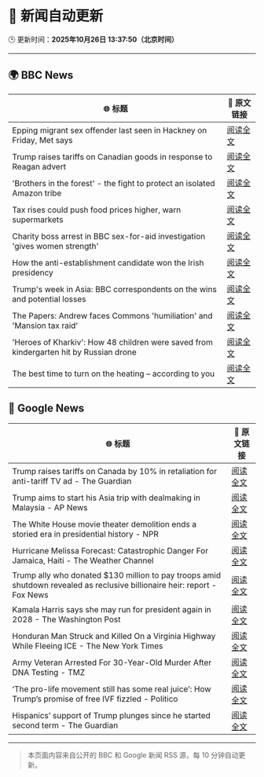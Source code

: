 # 🧠 新闻自动更新

🕒 更新时间：**2025年10月26日 13:37:50（北京时间）**

---

## 🌍 BBC News

| 🌐 标题 | 🔗 原文链接 |
|--------|-------------|
| Epping migrant sex offender last seen in Hackney on Friday, Met says | [阅读全文](https://www.bbc.com/news/articles/cn97jpy41n0o?at_medium=RSS&at_campaign=rss) |
| Trump raises tariffs on Canadian goods in response to Reagan advert | [阅读全文](https://www.bbc.com/news/articles/cx2ljgrm78zo?at_medium=RSS&at_campaign=rss) |
| 'Brothers in the forest' - the fight to protect an isolated Amazon tribe | [阅读全文](https://www.bbc.com/news/articles/cjw92x915xlo?at_medium=RSS&at_campaign=rss) |
| Tax rises could push food prices higher, warn supermarkets | [阅读全文](https://www.bbc.com/news/articles/c620gy43pe4o?at_medium=RSS&at_campaign=rss) |
| Charity boss arrest in BBC sex-for-aid investigation 'gives women strength' | [阅读全文](https://www.bbc.com/news/articles/cgkzg680j7lo?at_medium=RSS&at_campaign=rss) |
| How the anti-establishment candidate won the Irish presidency | [阅读全文](https://www.bbc.com/news/articles/cgjd8z8049do?at_medium=RSS&at_campaign=rss) |
| Trump's week in Asia: BBC correspondents on the wins and potential losses | [阅读全文](https://www.bbc.com/news/articles/c9d6jnn37l2o?at_medium=RSS&at_campaign=rss) |
| The Papers: Andrew faces Commons 'humiliation' and 'Mansion tax raid' | [阅读全文](https://www.bbc.com/news/articles/c6256l7xy86o?at_medium=RSS&at_campaign=rss) |
| 'Heroes of Kharkiv': How 48 children were saved from kindergarten hit by Russian drone | [阅读全文](https://www.bbc.com/news/articles/c9q1w9ypl8jo?at_medium=RSS&at_campaign=rss) |
| The best time to turn on the heating – according to you | [阅读全文](https://www.bbc.com/news/articles/cgqly9ynnd4o?at_medium=RSS&at_campaign=rss) |

## 📰 Google News

| 🌐 标题 | 🔗 原文链接 |
|--------|-------------|
| Trump raises tariffs on Canada by 10% in retaliation for anti-tariff TV ad - The Guardian | [阅读全文](https://news.google.com/rss/articles/CBMiigFBVV95cUxPTGRLT0lFZUdpa3F4bzhQbGdUZjRZZExfcU9fUG5uWlppZ3Q0b0RJTjJvcUJPeUo0ejZCbjNzXzRwU21DdEtDTWdGblhpWHpkWEE1LW9ZZjlSanVUSUMwdnJoT1RkbjE4QnNHMl9ZLWNBTWc5T05UbzM5ZlNNaDN5TUFTTGlBMWRsUXc?oc=5) |
| Trump aims to start his Asia trip with dealmaking in Malaysia - AP News | [阅读全文](https://news.google.com/rss/articles/CBMinwFBVV95cUxNVTNyMDFDcktWbjFQbFM1anAtY1I5OHhEaF9pekNBbnVRa0xJWFhzdUpMd2NSaEdncGJCV1BXeW5iTm9fUFZtbG13NHpUVU1yQ2lpQVM0YU1hWVcwZEhLeW9teklSNENoRWVYTjFOdkFieFBxQ1Q3UThxZWZmU3cwa3dESWVGTHpPWURBX3lWRC1OLWpZcmZteHRXQTJuU0E?oc=5) |
| The White House movie theater demolition ends a storied era in presidential history - NPR | [阅读全文](https://news.google.com/rss/articles/CBMinwFBVV95cUxOMi1ncG02VjNlX09wQk9mbDJ5WlhMUmtJc3I2Mm5VMktnRFVPLXpJZUxKa1NlWDR1SG1Ma1lvRUtqSlRyX3dPekM5WHVMUGdMMWRpbURjaXBORThZUV9fWGIwbFFIVEVHaE43bEM0cXNwMF9USzZwUF8yN1pqV1QxdDdsaVZ6a2lkNmFvdEdoZG9RRWdiN2x3ZVR6YzhTOVU?oc=5) |
| Hurricane Melissa Forecast: Catastrophic Danger For Jamaica, Haiti - The Weather Channel | [阅读全文](https://news.google.com/rss/articles/CBMirAFBVV95cUxPalUwMXgwMXVhSXVMd0pMb0V0cDVSRnlRUjN4aXFFZ1BHSjNBTF8wSGFLXzBBYjBiUEdnLVNDVDJSRURXVjBjYWJ3Mi1JZWVyTmI0UU1ablpveWl6b1B2Z2N2MG9USWh1REFPYjFOME9lWEhSaTZxRTg0TmpkbVR3dThOc3VJRUxXMWtMUzBqLVYxOTNabU1zTXFidjR1b2Npc1R4alVJNTU3NlJl?oc=5) |
| Trump ally who donated $130 million to pay troops amid shutdown revealed as reclusive billionaire heir: report - Fox News | [阅读全文](https://news.google.com/rss/articles/CBMiwgFBVV95cUxNeElOUzNHRVZ5Rms5M0hrbmRYcHNlblEzWkstZ3paRmRKdFlmWThNUkN0dEtWRDZZVXF3TjhHTGQyMTZxOTVLdkhFYTZ5RldDaFVzaWdGakxxN0htY1hYXzd3VWNnVVNlQV9heEo0U3p3Mk5NUExKR1BfaERoUG51TElQelR0X0N2SUlGa0hOckpzTFNuYzludURYTnd6OHR1ampyVHRqb3pyY3VOcmRiNFdNOUJhZGVuSTBxM2pRUkhLdw?oc=5) |
| Kamala Harris says she may run for president again in 2028 - The Washington Post | [阅读全文](https://news.google.com/rss/articles/CBMihgFBVV95cUxNR0V1cEdOLWNYekZMcEozZkdSZ0hocEIxcnpRdWVaYjZsSnk5MVBrYWFKQmQxRGlCQXVUM3Buc1lRYVNEMFlWZWJKVnBRNnRxdTdubFIzRHJwMmJBMmNGanhPTjRQU3hWdzRKcU84SnNENXNZTUhaNUFhZXl5am00VFJLNnN2dw?oc=5) |
| Honduran Man Struck and Killed On a Virginia Highway While Fleeing ICE - The New York Times | [阅读全文](https://news.google.com/rss/articles/CBMie0FVX3lxTFBkbG9VZWUtUXRJMGpITHJTU21kZ1l2WG9tYVpOREc3UDR3QU5fbHZmRVBRZ3VjWm5GUTFWRmUxOWhBVjRYQmlKMW1TS2NLUEFkMzZyTTZHdjZTT19MczVRM3l2U0RvU25vRkE5c3psWVk4Zm1Ra2tSNVYzOA?oc=5) |
| Army Veteran Arrested For 30-Year-Old Murder After DNA Testing - TMZ | [阅读全文](https://news.google.com/rss/articles/CBMiiwFBVV95cUxPWDRCeVdSXzk4eXItVy1HZ2Y1Q0lnMWlnSmNVRzRpVmJRZEVhekRxRG5ZbmdyVjB0QldVeXNWQkN5SVpkN2tnMlVVZ1QwTU9ueW0zb01ydnZhNzMzdUdPM3h1dU5qQnltcmg2cGJVcVZvM1FNZGJQVmhQSnNWRm1MLWUwZE4wbE1VZWF30gGLAUFVX3lxTE9lRnNvMHNqT3ZackM4Z0syb1NibHJUdDk1bGREWi1ybzJWRG5Ic1NhTGRSdEJnY2dPTmpObE00dktVZlpJN2Z6NHNESHFDSWNnVGpDcnFRN2lIOUdkOXM2cEZHR1RWdHRmWjFvY1VLV2pINWQ3R0d5cll0b2hIcDc5RWpvZmdzRnVTQWs?oc=5) |
| ‘The pro-life movement still has some real juice’: How Trump’s promise of free IVF fizzled - Politico | [阅读全文](https://news.google.com/rss/articles/CBMi0gFBVV95cUxOX1daTktYR0o1SGF2SlRHLXpSdHhudWFtdzVJYk1Oc3Z5Qm5UbjltbUt1R1l3X2Z3WGJDMHN5YjJfS1FCQzV6TXB4U0NPOWxSOFNFTnVOMDM4N3pzcWtDTUpYY3NNcXlXb3NGcVo0ZnpKcmdWVXhJWFpraEp6TlMxWTh3a0NCdVlRSWRfQ05Ib29IZllid0lXRnlWSFRMY1JjUk9jZnhENW9NbjdlV1V4bmc0TmhvZE00RU14bmlZUkFZM0NrSHRKUlZnckZoR2hpbWc?oc=5) |
| Hispanics’ support of Trump plunges since he started second term - The Guardian | [阅读全文](https://news.google.com/rss/articles/CBMihAFBVV95cUxOampkU1hHZ29jdk9mRnFva3ZlNW5NRm90aVpaR1ZIYkRJZ0xRcG9qR2t5SHZLMXROek81cHdGSVVBRy1iRWJxV1VUWmVOMkRfRWFxWllqYmttQUdqV0NGU1psM3FwX2c1c1ZlenRsRnI2TFpSWnZXaDJyWENqWDFKdFBFQkc?oc=5) |

---
> 本页面内容来自公开的 BBC 和 Google 新闻 RSS 源，每 10 分钟自动更新。
